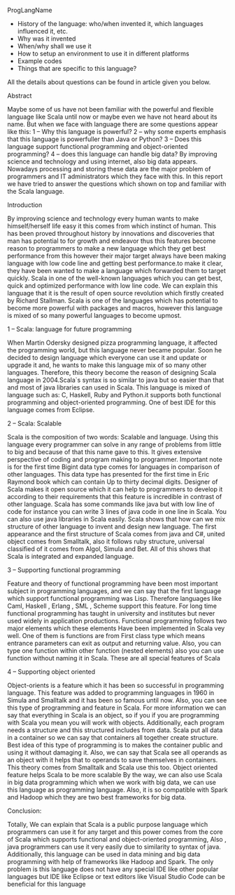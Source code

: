 ProgLangName

- History of the language: who/when invented it, which languages influenced it, etc.
- Why was it invented
- When/why shall we use it
- How to setup an environment to use it in different platforms
- Example codes
- Things that are specific to this language?


All the details about questions can be found in article given you below.

Abstract 

Maybe some of us have not been familiar with the powerful and flexible language like Scala until now or maybe even we have not heard about its name. But when we face with language there are some questions appear like this:
1 – Why this language is powerful?
2 – why some experts emphasis that this language is powerfuller than Java or Python?
3 – Does this language support functional programming and object-oriented programming?
4 – does this language can handle big data?
By improving science and technology and using internet, also big data appears. Nowadays processing and storing these data are the major problem of programmers and IT administrators which they face with this.
In this report we have tried to answer the questions which shown on top and familiar with the Scala language.



Introduction

By improving science and technology every human wants to make himself/herself life easy it this comes from which instinct of human. This has been proved throughout history by innovations and discoveries that man has potential to for growth and endeavor thus this features become reason to programmers to make a new language which they get best performance from this however their major target always have been making language with low code line and getting best performance.to make it clear, they have been wanted to make a language which forwarded them to target quickly. Scala in one of the well-known languages which you can get best, quick and optimized performance with low line code. We can explain this language that it is the result of open source revolution which firstly created by Richard Stallman. Scala is one of the languages which has potential to become more powerful with packages and macros, however this language is mixed of so many powerful languages to become upmost.




1 – Scala: language for future programming

When Martin Odersky designed pizza programming language, it affected the programming world, but this language never became popular. Soon he decided to design language which everyone can use it and update or upgrade it and, he wants to make this language mix of so many other languages. Therefore, this theory become the reason of designing Scala language in 2004.Scala`s syntax is so similar to java but so easier than that and most of java libraries can used in Scala. This language is mixed of language such as: C, Haskell, Ruby and Python.it supports both functional programming and object-oriented programming. One of best IDE for this language comes from Eclipse.



2 – Scala: Scalable 

Scala is the composition of two words: Scalable and language. Using this language every programmer can solve in any range of problems from little to big and because of that this name gave to this. It gives extensive perspective of coding and program making to programmer. Important note is for the first time Bigint data type comes for languages in comparison of other languages. This data type has presented for the first time in Eric Raymond book which can contain Up to thirty decimal digits. Designer of Scala makes it open source which it can help to programmers to develop it according to their requirements that this feature is incredible in contrast of other language. Scala has some commands like java but with low line of code for instance you can write 3 lines of java code in one line in Scala. You can also use java libraries in Scala easily. Scala shows that how can we mix structure of other language to invent and design new language. The first appearance and the first structure of Scala comes from java and C#, united object comes from Smalltalk, also it follows ruby structure, universal classified of it comes from Algol, Simula and Bet. All of this shows that Scala is integrated and expanded language.



3 – Supporting functional programming

Feature and theory of functional programming have been most important subject in programming languages, and we can say that the first language which support functional programming was Lisp. Therefore languages like Caml, Haskell , Erlang , SML , Scheme support this feature. For long time functional programming has taught in university and institutes but never used widely in application productions. Functional programming follows two major elements which these elements Have been implemented in Scala vey well. One of them is functions are from First class type which means entrance parameters can exit as output and returning value. Also, you can type one function within other function (nested elements) also you can use function without naming it in Scala. These are all special features of Scala



4 – Supporting object oriented 

Object-orients is a feature which it has been so successful in programming language. This feature was added to programming languages in 1960 in Simula and Smalltalk and it has been so famous until now. Also, you can see this type of programming and feature in Scala. For more information we can say that everything in Scala is an object, so if you if you are programming with Scala you mean you will work with objects. Additionally, each program needs a structure and this structured includes from data. Scala put all data in a container so we can say that containers all together create structure. Best idea of this type of programming is to makes the container public and using it without damaging it. Also, we can say that Scala see all operands as an object with it helps that to operands to save themselves in containers. This theory comes from Smalltalk and Scala use this too. Object oriented feature helps Scala to be more scalable 
By the way, we can also use Scala in big data programming which when we work with big data, we can use this language as programming language. Also, it is so compatible with Spark and Hadoop which they are two best frameworks for big data.





Conclusion:

Totally, We can explain that Scala is a public purpose language which programmers can use it for any target and this power comes from the core of Scala which supports functional and object-oriented programming, Also , java programmers can use it very easily due to similarity to syntax of java. Additionally, this language can be used in data mining and big data programming with help of frameworks like Hadoop and Spark. The only problem is this language does not have any special IDE like other popular languages but IDE like Eclipse or text editors like Visual Studio Code can be beneficial for this language 
